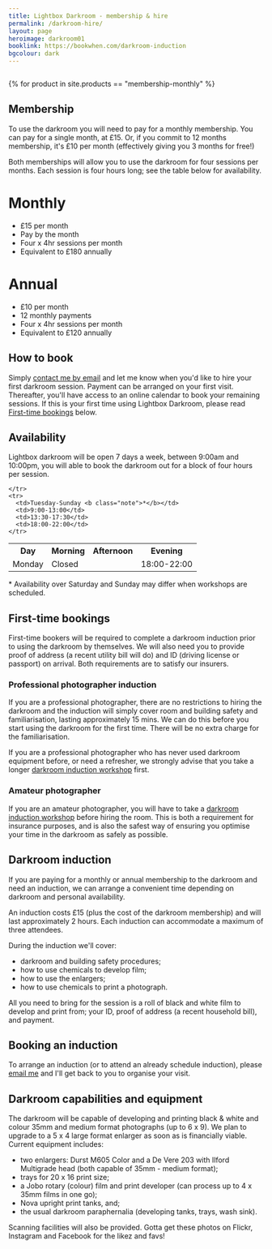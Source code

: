 ```yaml
---
title: Lightbox Darkroom - membership & hire
permalink: /darkroom-hire/
layout: page
heroimage: darkroom01
booklink: https://bookwhen.com/darkroom-induction
bgcolour: dark
---
```


<p class="photo"><img src="{{ site.baseurl }}/assets/images/{{ page.heroimage }}.jpg" alt="" /></p>


<!-- # Products test -->
{% for product in site.products == "membership-monthly" %}
<!-- <ul>
  <li>Name: {{ product.name }}</li>
  <li>Price: {{ product.price }}</li>
  <li>Key: {{ site.public_key }}</li>
  <li>Post URL: <a href="{{ site.post_url }}">{{ site.post_url }}</a></li>
</ul> -->

<!-- <form id="stripe" action="{{ site.post_url }}" method="POST">
  <script
    src="https://checkout.stripe.com/checkout.js" class="stripe-button"
    data-key="{{ site.public_key }}"
    data-amount="{{ product.price | remove: '.' }}"
    data-name="{{ product.name }}"
    data-description="{{ product.description }}"
    data-image="https://stripe.com/img/documentation/checkout/marketplace.png"
    data-locale="auto"
    data-currency="gbp">
  </script>
  <input name="amount" value="{{ product.price | remove: '.' }}" type="hidden">
  <input name="description" value="{{ product.description }}" type="hidden">
</form>
{% endfor %} -->
<!--

<blockquote class="quote">
  <p class="quote-quote">You don't take a photograph, you make it.</p>
  <footer class="quote-attribution">
    <p>Ansel Adams</p>
  </footer>
</blockquote>

In a world where making photographs now rarely leave a digital screen, why not slow down and create something tangible and permanent with your own hands? -->

## Membership

To use the darkroom you will need to pay for a monthly membership. You can pay for a single month, at £15. Or, if you commit to 12 months membership, it's £10 per month (effectively giving you 3 months for free!)

Both memberships will allow you to use the darkroom for four sessions per months. Each session is four hours long; see the table below for availability.

<div class="membership-cta-wrap">
  <div class="membership-cta">
    <h1 class="membership-cta-title">Monthly</h1>
    <ul class="membership-cta-list">
      <li>&pound;15 per month</li>
      <li>Pay by the month</li>
      <li>Four x 4hr sessions per month</li>
      <li>Equivalent to &pound;180 annually</li>
    </ul>
    <!-- <button class="membership-cta-book">
      <a href="#">£15 per month</a>
    </button> -->
    <!-- <p class="membership-cta-footnote">
      Equivalent to £180 annually
    </p> -->
  </div>
  <div class="membership-cta">
    <h1 class="membership-cta-title">Annual</h1>
    <ul class="membership-cta-list">
      <li>&pound;10 per month</li>
      <li>12 monthly payments</li>
      <li>Four x 4hr sessions per month</li>
      <li>Equivalent to &pound;120 annually</li>
    </ul>
    <!-- <button class="membership-cta-book">
      <a href="#">£10 per month</a>
    </button> -->
    <!-- <p class="membership-cta-footnote">
      Equivalent to £120 annually
    </p> -->
  </div>
</div>

## How to book
Simply <a href="mailto:info@lightbox.photo">contact me by email</a> and let me know when you'd like to hire your first darkroom session. Payment can be arranged on your first visit. Thereafter, you'll have access to an online calendar to book your remaining sessions. If this is your first time using Lightbox Darkroom, please read <a href="#firsttimebooking">First-time bookings</a> below.


## Availability
Lightbox darkroom will be open 7 days a week, between 9:00am and 10:00pm, you will able to book the darkroom out for a block of four hours per session.

<div class="timetable-wrap">
  <table class="timetable">
    <tr>
      <th>Day</th>
      <th>Morning</th>
      <th>Afternoon</th>
      <th>Evening</th>
    </tr>
    <tr>
      <td>Monday</td>
      <td colspan="2" class="aligncenter">Closed</td>
      <td>18:00-22:00</td>

    </tr>
    <tr>
      <td>Tuesday-Sunday <b class="note">*</b></td>
      <td>9:00-13:00</td>
      <td>13:30-17:30</td>
      <td>18:00-22:00</td>
    </tr>
  </table>
</div>

<p class="footnote"><span class="footnote-symbol">* </span>Availability over Saturday and Sunday may differ when workshops are scheduled.</p>



<!-- <p class="">
  <button class="event-price-book">See all sessions</button>
</p> -->

<section class="highlight highlight-light" id="induction">

<h2 class="highlight-title" id="firsttimebooking">First-time bookings</h2>
<p>First-time bookers will be required to complete a darkroom induction prior to using the darkroom by themselves. We will also need you to provide proof of address (a recent utility bill will do) and ID (driving license or passport) on arrival. Both requirements are to satisfy our insurers.</p>

<h3>Professional photographer induction</h3>
<p>If you are a professional photographer, there are no restrictions to hiring the darkroom and the induction will simply cover room and building safety and familiarisation, lasting approximately 15 mins. We can do this before you start using the darkroom for the first time. There will be no extra charge for the familiarisation.</p>

<p>If you are a professional photographer who has never used darkroom equipment before, or need a refresher, we strongly advise that you take a longer <a href="#induction">darkroom induction workshop</a> first.</p>

<h3>Amateur photographer</h3>
<p>If you are an amateur photographer, you will have to take a <a href="#induction">darkroom induction workshop</a> before hiring the room. This is both a requirement for insurance purposes, and is also the safest way of ensuring you optimise your time in the darkroom as safely as possible.</p>
<!--
## Make a booking
<iframe class="schedule" src="https://bookwhen.com/lightbox/iframe" frameborder="0" scrolling="yes" seamless="seamless" style="display: block; border: none; width: 100%; height: 100%;"></iframe> -->

</section>

<section class="highlight" id="induction">

  <h1 class="highlight-title">Darkroom induction</h1>
  <p>If you are paying for a monthly or annual membership to the darkroom and need an induction, we can arrange a convenient time depending on darkroom and personal availability.

  An induction costs £15 (plus the cost of the darkroom membership) and will last approximately 2 hours. Each induction can accommodate a maximum of three attendees.</p>

  <p>During the induction we'll cover:</p>
  <ul>
    <li>darkroom and building safety procedures;</li>
    <li>how to use chemicals to develop film;</li>
    <li>how to use the enlargers;</li>
    <li>how to use chemicals to print a photograph.</li>
  </ul>

  <p>All you need to bring for the session is a roll of black and white film to develop and print from; your ID, proof of address (a recent household bill), and payment.</p>

  <h2>Booking an induction</h2>
  To arrange an induction (or to attend an already schedule induction), please <a href="mailto:info@lightbox.photo">email me</a> and I'll get back to you to organise your visit.

<!--
  <p class="">
    <button class="event-price-book"><a href="{{ page.booklink }}">Book an induction</a></button>
  </p> -->
</section>


## Darkroom capabilities and equipment
The darkroom will be capable of developing and printing black & white and colour 35mm and medium format photographs (up to 6 x 9). We plan to upgrade to a 5 x 4 large format enlarger as soon as is financially viable. Current equipment includes:

* two enlargers: Durst M605 Color and a De Vere 203 with Ilford Multigrade head (both capable of 35mm - medium format);
* trays for 20 x 16 print size;
* a Jobo rotary (colour) film and print developer (can process up to 4 x 35mm films in one go);
* Nova upright print tanks, and;
* the usual darkroom paraphernalia (developing tanks, trays, wash sink).

Scanning facilities will also be provided. Gotta get these photos on Flickr, Instagram and Facebook for the likez and favs!
